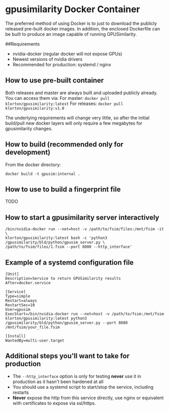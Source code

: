 # gpusimilarity Docker Container

The preferred method of using Docker is to just to download the publicly
released pre-built docker images.  In addition, the enclosed Dockerfile can be
built to produce an image capable of running GPUSimilarity.

##Requirements
* nvidia-docker (regular docker will not expose GPUs)
* Newest versions of nvidia drivers
* Recommended for production:  systemd / nginx

## How to use pre-built container
Both releases and master are always built and uploaded publicly already.  You
can access them via:
For master:
`docker pull klorton/gpusimilarity:latest`
For releases:
`docker pull klorton/gpusimilarity:v1.0`

The underlying requirements will change very little, so after the initial
build/pull new docker layers will only require a few megabytes for
gpusimilarity changes.

## How to build (recommended only for development)
From the docker directory:
```
docker build -t gpusim:internal .
```

## How to use to build a fingerprint file
TODO

## How to start a gpusimilarity server interactively
```
/bin/nvidia-docker run --net=host -v /path/to/fsim/files:/mnt/fsim -it \
klorton/gpusimilarity:latest bash -c 'python3 /gpusimilarity/bld/python/gpusim_server.py \
/path/to/fsim/files/1.fsim --port 8080 --http_interface'
```

## Example of a systemd configuration file
```
[Unit]
Description=Service to return GPUSimilarity results
After=docker.service

[Service]
Type=simple
Restart=always
RestartSec=10
User=gpusim
ExecStart=/bin/nvidia-docker run --net=host -v /path/to/fsim:/mnt/fsim klorton/gpusimilarity:latest python3 /gpusimilarity/bld/python/gpusim_server.py --port 8080 /mnt/fsim/your_file.fsim

[Install]
WantedBy=multi-user.target
```

## Additional steps you'll want to take for production
* The `--http_interface` option is only for testing **never** use it in production as it hasn't been hardened at all
* You should use a systemd script to start/stop the service, including restarts
* **Never** expose the http from this service directly, use nginx or equivalent with certificates to expose via ssl/https.
